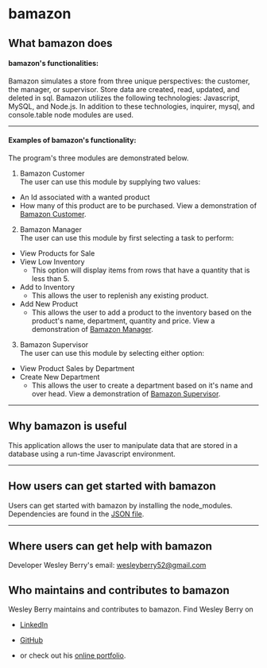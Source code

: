 # bamazon
## What bamazon does
#### bamazon's functionalities:
Bamazon simulates a store from three unique perspectives: the customer, the manager, or supervisor. Store data are created, read, updated, and deleted in sql. Bamazon utilizes the following technologies: Javascript, MySQL, and Node.js. In addition to these technologies, inquirer, mysql, and console.table node modules are used. 
- - - 
#### Examples of bamazon's functionality:
The program's three modules are demonstrated below.
1. Bamazon Customer  
The user can use this module by supplying two values:
* An Id associated with a wanted product
* How many of this product are to be purchased.
View a demonstration of [Bamazon Customer](/screenshots/customer/bamazon.mp4).
2. Bamazon Manager  
The user can use this module by first selecting a task to perform:
* View Products for Sale 
* View Low Inventory
  * This option will display items from rows that have a quantity that is less than 5.
* Add to Inventory
  * This allows the user to replenish any existing product.
* Add New Product
  * This allows the user to add a product to the inventory based on the product's name, department, quantity and price.
  View a demonstration of [Bamazon Manager](/screenshots/manager).
3. Bamazon Supervisor  
The user can use this module by selecting either option:
* View Product Sales by Department
* Create New Department
  * This allows the user to create a department based on it's name and over head.
View a demonstration of [Bamazon Supervisor](/screenshots/supervisor).
- - - 
## Why bamazon is useful 
This application allows the user to manipulate data that are stored in a database using a run-time Javascript environment.
- - -
## How users can get started with bamazon
Users can get started with bamazon by installing the node_modules. Dependencies are found in the [JSON file](/package.json).
- - -
## Where users can get help with bamazon
Developer Wesley Berry's email: wesleyberry52@gmail.com

## Who maintains and contributes to bamazon
Wesley Berry maintains and contributes to bamazon.
Find Wesley Berry on 
* [LinkedIn](https://www.linkedin.com/in/wesley-berry-89742317a) 
* [GitHub](https://github.com/wesleyberry) 

* or check out his [online portfolio](https://wesleyberry.github.io/Responsive-Portfolio/).
